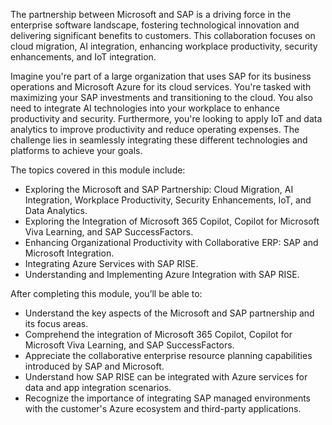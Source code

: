 The partnership between Microsoft and SAP is a driving force in the enterprise software landscape, fostering technological innovation and delivering significant benefits to customers. This collaboration focuses on cloud migration, AI integration, enhancing workplace productivity, security enhancements, and IoT integration.

Imagine you're part of a large organization that uses SAP for its business operations and Microsoft Azure for its cloud services. You're tasked with maximizing your SAP investments and transitioning to the cloud. You also need to integrate AI technologies into your workplace to enhance productivity and security. Furthermore, you're looking to apply IoT and data analytics to improve productivity and reduce operating expenses. The challenge lies in seamlessly integrating these different technologies and platforms to achieve your goals.

The topics covered in this module include:
- Exploring the Microsoft and SAP Partnership: Cloud Migration, AI Integration, Workplace Productivity, Security Enhancements, IoT, and Data Analytics.
- Exploring the Integration of Microsoft 365 Copilot, Copilot for Microsoft Viva Learning, and SAP SuccessFactors.
- Enhancing Organizational Productivity with Collaborative ERP: SAP and Microsoft Integration.
- Integrating Azure Services with SAP RISE.
- Understanding and Implementing Azure Integration with SAP RISE.

After completing this module, you’ll be able to: 
- Understand the key aspects of the Microsoft and SAP partnership and its focus areas. 
- Comprehend the integration of Microsoft 365 Copilot, Copilot for Microsoft Viva Learning, and SAP SuccessFactors. 
- Appreciate the collaborative enterprise resource planning capabilities introduced by SAP and Microsoft. 
- Understand how SAP RISE can be integrated with Azure services for data and app integration scenarios. 
- Recognize the importance of integrating SAP managed environments with the customer's Azure ecosystem and third-party applications.